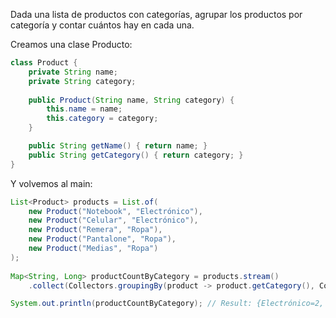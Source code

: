 Dada una lista de productos con categorías, agrupar los productos por categoría y contar cuántos hay en cada una.

Creamos una clase Producto:
```Java
class Product { 
	private String name; 
	private String category; 
	
	public Product(String name, String category) { 
		this.name = name; 
		this.category = category; 
	} 

	public String getName() { return name; }
	public String getCategory() { return category; }
}
```

Y volvemos al main:
```Java
List<Product> products = List.of( 
	new Product("Notebook", "Electrónico"), 
	new Product("Celular", "Electrónico"), 
	new Product("Remera", "Ropa"), 
	new Product("Pantalone", "Ropa"), 
	new Product("Medias", "Ropa") 
); 
        
Map<String, Long> productCountByCategory = products.stream() 
	.collect(Collectors.groupingBy(product -> product.getCategory(), Collectors.counting())); 

System.out.println(productCountByCategory); // Result: {Electrónico=2, Ropa=3}
```
